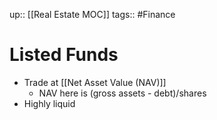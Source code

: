 up:: [[Real Estate MOC]]
tags:: #Finance 
# Listed Funds
- Trade at [[Net Asset Value (NAV)]]
	- NAV here is (gross assets - debt)/shares
- Highly liquid